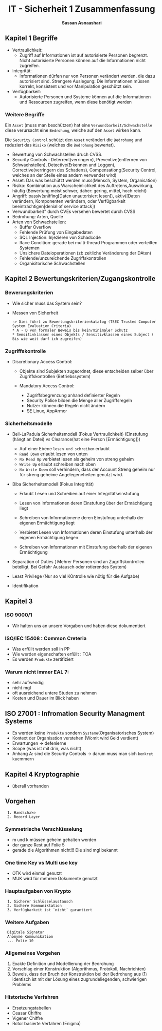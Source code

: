 # <center> IT - Sicherheit 1 Zusammenfassung</center>
#### <center> Sassan Asnaashari</center>

## Kapitel 1 Begriffe
* Vertraulichkeit:
    * Zugriff auf Informationen ist auf autorisierte Personen begrenzt. Nicht autorisierte Personen können auf die Informationen nicht zugreifen. 
* Integrität:
    * Informationen dürfen nur von Personen verändert werden, die dazu autorisiert sind. Strengere Auslegung: Die Informationen müssen korrekt, konsistent und vor Manipulation geschützt sein.
* Verfügbarkeit:
    * Autorisierte Personen und Systeme können auf die Informationen und Ressourcen zugreifen, wenn diese benötigt werden

### Weitere Begriffe

Ein `Asset` (muss man beschützen) hat eine `Verwundbarkeit/Schwachstelle`
diese verursacht eine `Bedrohung`, welche auf den `Asset` wirken kann.

Die `Security Control` schützt den `Asset` verändert die `Bedrohung` und reduziert das `Risiko` (welches die `Bedrohung` bewertet).

* Bewertung von Schwachstellen druch CVSS.
* Security Controls : Deterrent(verringern), Preventive(entfernen von Schwachstellen), Detective(Erkennen und Loggen), Corrective(verringern des Schadens), Compensationg(Security Control, welches an der Stelle eines andern verwendet wird)
* Asset: Das was beschützt werden muss(Mensch, System, Organisation)
* Risiko: Kombination aus Warscheinlichkeit des Auftretens,Auswirkung, häufig (Bewertung meist schwer, daher: gering, mittel, hoch reicht)
* Angriff: passiv(sniffing[Daten unautorisiert lesen]), aktiv([Daten verändern, Komponenten verändern, oder Verfügbarkeit beeinträchtigen[denial of service attack])
* Verwundbarkeit" durch CVEs versehen bewertet durch CVSS
* Bedrohung: Arten, Quelle
* Arten von Schwachstellen:
    * Buffer Overflow
    * Fehlende Prüfung von Eingabedaten
    * SQL Injection: Injezieren von Schadcode
    * Race Condition: gerade bei multi-thread Programmen oder verteilten Systemen
    * Unsichere Dateioperationen (zb zeitliche Veränderung der DAten)
    * Fehlende/unzureichende Zugriffskontrollen
    * Organisitorische Schwachstellen

## Kapitel 2 Bewertungskriterien/Zugangskontrolle
### Bewerungskriterien

* Wie sicher muss das System sein?
* Messen von Sicherheit

      -> Dies führt zu Bewertungskriterienkatalog (TSEC Trusted Computer System Evaluation Criteria)
      * A - D von formaler Beweis bis kein/minimaler Schutz
      * Sensitivklassen eines Objekts / Sensitivklassen eines Subject ( Bis wie weit darf ich zugreifen)

### Zugriffskontrolle

* Discretionary Access Control:
    * Objekte sind Subjekten zugeordnet, diese entscheiden selber über Zugriffskontrollen (Betriebssystem)

    * Mandatory Access Control: 
        * Zugriffsbegrenzung anhand definierter Regeln
        * Security Police bilden die Menge aller Zugriffsregeln
        * Nutzer können die Regeln nicht ändern
        * SE Linux, AppArmor


### Sicherheitsmodelle

* Bell-LaPadula Sicherheitsmodell (Fokus Vertraulichkeit)
      (Einstufung (hängt an Datei) vs Clearance(hat eine Person [Ermächtigung]))

    * Auf einer Ebene `lesen und schreiben` erlaubt
    * `Read Down` erlaubt lesen von unten
    * `No Read Up` verbietet lesen als geheim von streng geheim
    * `Write Up` erlaubt schreiben nach oben
    * `No Write Down` soll verhindern, dass der Account Streng geheim nur für streng geheime Angelegeneheiten genutzt wird.

* Biba Sicherheitsmodell (Fokus Integrität)
    * Erlaubt Lesen und Schreiben auf einer Integritätseinstufung
    * Lesen von Informationen deren Einstufung über der Ermächtigung liegt
    * Schreiben von Informationene deren Einstufnug unterhalb der eigenen Ermächtigung liegt
    
    * Verbietet Lesen von Informationen deren Einstufung unterhalb der eigenen Ermächtigung liegen
    * Schreiben von Informationen mit Einstufung oberhalb der eigenen Ermächtigung

* Separation of Duties ( Mehrer Personen sind an Zugriffskontrollen beteiligt, Bei Gefahr Austausch oder rotierendes System)
* Least Privilege (Nur so viel KOntrolle wie nötig für die Aufgabe)
* Identifikation


## Kapitel 3
### ISO 9000/1
* Wir halten uns an unsere Vorgaben und haben diese dokumentiert
### ISO/IEC 15408 : Common Creteria
* Was erfüllt werden soll in PP
* Wie werden eigenschaften erfüllt : TOA
* Es werden `Produkte` zertifiziert
### Warum nicht immer EAL 7:
* sehr aufwendig
* nicht mgl
* oft ausreichend untere Studen zu nehmen
* Kosten und Dauer im Blick haben

## ISO 27001 : Infromation Security Managment Systems
* Es werden keine `Produkte` sondern `Systeme`(Organisatorisches System)
* Kontext der Organisation verstehen (Womit wird Geld verdient)
* Erwartungen -> defenierne
* Scope (was ist mit drin, was nicht)
* Anhang A: sind die Security Controls -> darum muss man sich `konkret` kuemmern

## Kapitel 4 Kryptographie
   -  überall vorhanden

## Vorgehen
     1. Handschake
     2. Record Layer

### Symmetrische Verschlüsselung

* m und k müssen geheim gehalten werden
* der ganze Rest auf Folie 5
* gerade die Algorithmen nicht!!! Die sind mgl bekannt

### One time Key vs Multi use key
* OTK wird einmal genutzt
* MUK wird für mehrere Dokumente genutzt

### Hauptaufgaben von Krypto
     1. Sicherer Schlüsselaustausch
     2. Sichere Kommuniktation
     3. Verfügbarkeit ist `nicht` garantiert

### Weitere Aufgaben
     Digitale Signatur
     Anonyme Kommunikation
     ... Folie 10

### Allgemeines Vorgehen

1. Exakte Definition und Modellierung der Bedrohung
2. Vorschlag einer Konstruktion (Algorithmus, Protokoll, Nachrichten)
3. Beweis, dass der Bruch der Konstruktion bei der Bedrohung aus (1) identisch ist mit der Lösung eines zugrundeliegenden, schwierigen Problems

### Historische Verfahren
* Ersetzungstabellen
* Ceasar Chiffre
* Vigener Chiffre
* Rotor basierte Verfahren (Enigma)
